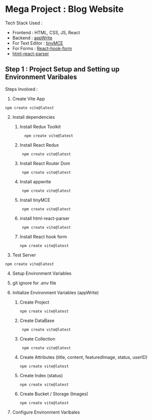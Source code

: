 # Mega Project : Blog Website 
Tech Stack Used :
- Frontend : HTML, CSS, JS, React
- Backend : [appWrite](https://appwrite.io/)
- For Text Editor : [tinyMCE](https://www.tiny.cloud/)
- For Forms : [React-hook-form](https://react-hook-form.com/)
- [html-react-parser](https://www.npmjs.com/package/html-react-parser)

## Step 1 : Project Setup and Setting up Environment Varibales
Steps Involved : 
1. Create Vite App <br>
  ```
  npm create vite@latest
  ```
2. Install dependencies
   
   1. Install Redux Toolkit<br>

      ```
        npm create vite@latest
      ```
      
   3. Install React Redux<br>

       ```
        npm create vite@latest
      ```
      
   5. Install React Router Dom<br>

       ```
        npm create vite@latest
      ```
      
   7. Install appwrite<br>

       ```
        npm create vite@latest
      ```
      
   9. Install tinyMCE<br>

       ```
        npm create vite@latest
      ```
       
   11. install html-react-parser<br>

       ```
        npm create vite@latest
        ```
        
   13. Install React hook form<br>
        ```
        npm create vite@latest
        ```
       
4. Test Server<br>
 
  ```
  npm create vite@latest
```

4. Setup Environment Variables 
5. git ignore for .env file
6. Initialize  Environment Variables (appWrite)
    1. Create Project<br>

        ```
        npm create vite@latest
        ```
        
    3. Create DataBase<br>

       ```
        npm create vite@latest
        ```
       
    5. Create Collection<br>

       ```
        npm create vite@latest
        ```
       
    7. Create Attributes (title, content, featuredImage, status, userID)<br>

        ```
        npm create vite@latest
        ```
        
    9. Create Index (status)<br>

        ```
        npm create vite@latest
        ```
        
    11. Create Bucket / Storage (Images)<br>

         ```
        npm create vite@latest
        ```
         
7. Configure Environment Varibales
